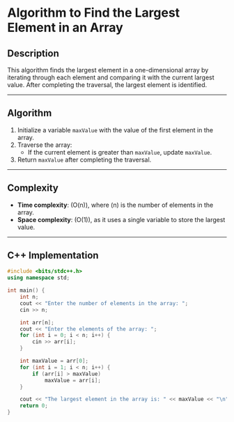 # Algorithm to Find the Largest Element in an Array

## Description
This algorithm finds the largest element in a one-dimensional array by iterating through each element and comparing it with the current largest value. After completing the traversal, the largest element is identified.

---

## Algorithm
1. Initialize a variable `maxValue` with the value of the first element in the array.
2. Traverse the array:
   - If the current element is greater than `maxValue`, update `maxValue`.
3. Return `maxValue` after completing the traversal.

---

## Complexity
- **Time complexity**: \(O(n)\), where \(n\) is the number of elements in the array.
- **Space complexity**: \(O(1)\), as it uses a single variable to store the largest value.

---

## C++ Implementation
```cpp
#include <bits/stdc++.h>
using namespace std;

int main() {
    int n;
    cout << "Enter the number of elements in the array: ";
    cin >> n;

    int arr[n];
    cout << "Enter the elements of the array: ";
    for (int i = 0; i < n; i++) {
        cin >> arr[i];
    }

    int maxValue = arr[0];
    for (int i = 1; i < n; i++) {
        if (arr[i] > maxValue) 
            maxValue = arr[i];
    }

    cout << "The largest element in the array is: " << maxValue << "\n";
    return 0;
}

